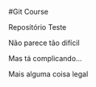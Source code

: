 #Git Course

Repositório Teste

Não parece tão difícil

Mas tá complicando...

Mais alguma coisa legal